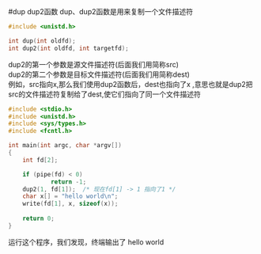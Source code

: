 #dup dup2函数
dup、dup2函数是用来复制一个文件描述符
```c
#include <unistd.h>

int dup(int oldfd);
int dup2(int oldfd, int targetfd);
```
dup2的第一个参数是源文件描述符(后面我们用简称src)                
dup2的第二个参数是目标文件描述符(后面我们用简称dest)           
例如，src指向x,那么我们使用dup2函数后，dest也指向了x ,意思也就是dup2把src的文件描述符复制给了dest,使它们指向了同一个文件描述符       
```c
#include <stdio.h>
#include <unistd.h>
#include <sys/types.h>
#include <fcntl.h>

int main(int argc, char *argv[])
{
	int fd[2];

	if (pipe(fd) < 0)
			return -1;
	dup2(1, fd[1]);  /* 现在fd[1] -> 1 指向了1 */
	char x[] = "hello world\n";
	write(fd[1], x, sizeof(x));
	
	return 0;
}
```
运行这个程序，我们发现，终端输出了 hello world
